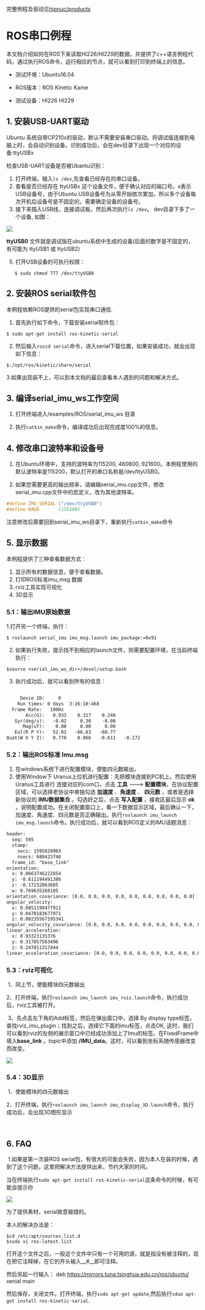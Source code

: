 完整例程及驱动见[hipnuc/products](https://github.com/hipnuc/products)

# ROS串口例程

本文档介绍如何在ROS下来读取HI226/HI229的数据，并提供了c++语言例程代码，通过执行ROS命令，运行相应的节点，就可以看到打印到终端上的信息。

* 测试环境：Ubuntu16.04   

* ROS版本：ROS Kinetic Kame

* 测试设备：HI226 HI229

## 1. 安装USB-UART驱动

Ubuntu 系统自带CP210x的驱动，默认不需要安装串口驱动。将调试版连接到电脑上时，会自动识别设备。识别成功后，会在dev目录下出现一个对应的设备:ttyUSBx

检查USB-UART设备是否被Ubantu识别：

1. 打开终端，输入`ls /dev`,先查看已经存在的串口设备。
2. 查看是否已经存在  ttyUSBx 这个设备文件，便于确认对应的端口号。x表示USB设备号，由于Ubuntu USB设备号为从零开始依次累加，所以多个设备每次开机后设备号是不固定的，需要确定设备的设备号。
4. 接下来插入USB线，连接调试板，然后再次执行`ls /dev`。 dev目录下多了一个设备, 如图：

![](./img/2.png)

**ttyUSB0** 文件就是调试版在ubuntu系统中生成的设备(后面的数字是不固定的，有可能为 ttyUSB1  或 ttyUSB2)

5. 打开USB设备的可执行权限：
```shell
   $ sudo chmod 777 /dev/ttyUSB0
```
## 2. 安装ROS serial软件包

本例程依赖ROS提供的serial包实现串口通信.

1. 首先执行如下命令，下载安装serial软件包：

```shell
$ sudo apt-get install ros-kinetic-serial
```

2. 然后输入`roscd serial`命令，进入serial下载位置，如果安装成功，就会出现如下信息：

```shell
$:/opt/ros/kinetic/share/serial
```

​	3.如果出现装不上，可以到本文档的最后查看本人遇到的问题和解决方式。

## 3. 编译serial_imu_ws工作空间

1. 打开终端进入/examples/ROS/serial_imu_ws 目录

2. 执行`catkin_make`命令，编译成功后出现完成度100%的信息。

## 4. 修改串口波特率和设备号

1. 在Ubuntu环境中，支持的波特率为115200, 460800, 921600。本例程使用的默认波特率是115200，默认打开的串口名称是/dev/ttyUSB0。	

2. 如果您需要更高的输出频率，请编辑serial_imu.cpp文件，修改serial_imu.cpp文件中的宏定义，改为其他波特率。	
```c
#define IMU_SERIAL ("/dev/ttyUSB0")
#define BAUD       (115200)
```

注意修改后需要回到serial_imu_ws目录下，重新执行`catkin_make`命令

## 5. 显示数据
本例程提供了三种查看数据方式：

1. 显示所有的数据信息，便于查看数据。
2. 打印ROS标准imu_msg 数据
3. rviz工具实现可视化
4. 3D显示

### 	5.1：输出IMU原始数据

1.打开另一个终端，执行：

```shell
$ roslaunch serial_imu imu_msg.launch imu_package:=0x91
```
2. 如果执行失败，提示找不到相应的launch文件，则需要配置环境，在当前终端执行：

```shell
$source <serial_imu_ws_dir>/devel/setup.bash
```

3. 执行成功后，就可以看到所有的信息：

```txt

     Devie ID:     0
    Run times: 0 days  3:26:10:468
  Frame Rate:   100Hz
       Acc(G):   0.933    0.317    0.248
   Gyr(deg/s):   -0.02     0.30    -0.00
      Mag(uT):    0.00     0.00     0.00
   Eul(R P Y):   52.01   -66.63   -60.77
Quat(W X Y Z):   0.770    0.066   -0.611   -0.172

```



### 	5.2：输出ROS标准 Imu.msg

1. 在windows系统下进行配置模块，使能四元数输出。
2. 使用Window下 Uranus上位机进行配置：先把模块连接到PC机上。然后使用Uranus工具进行 连接对应的com口，点击 __工具__  --->  __配置模块__，在协议配置区域，可以选择老协议中单独勾选 __加速度__ 、__角速度__ 、 __四元数__ ，或者是选择新协议的 __IMU数据集合__ 。勾选好之后，点击 __写入配置__ ，接收区最后显示 __ok__ ，说明配置成功。在关闭配置窗口上，看一下数据显示区域，最后确认一下，加速度、角速度、四元数是否正确输出。执行`roslaunch imu_launch imu_msg.launch`命令。执行成功后，就可以看到ROS定义的IMU话题消息：
```txt
header: 
  seq: 595
  stamp: 
    secs: 1595829903
    nsecs: 680423746
  frame_id: "base_link"
orientation: 
  x: 0.0663746222854
  y: -0.611194491386
  z: -0.17232863605
  w: 0.769635260105
orientation_covariance: [0.0, 0.0, 0.0, 0.0, 0.0, 0.0, 0.0, 0.0, 0.0]
angular_velocity: 
  x: 0.0851199477911
  y: 0.0470183677971
  z: 0.00235567195341
angular_velocity_covariance: [0.0, 0.0, 0.0, 0.0, 0.0, 0.0, 0.0, 0.0, 0.0]
linear_acceleration: 
  x: 0.93323135376
  y: 0.317857563496
  z: 0.247811317444
linear_acceleration_covariance: [0.0, 0.0, 0.0, 0.0, 0.0, 0.0, 0.0, 0.0, 0.0]

```

### 	5.3：rviz可视化

​	1、同上节，使能模块四元数输出

​	2、打开终端，执行`roslaunch imu_launch imu_rviz.launch`命令，执行成功后，rviz工具被打开。

​	3、先点击左下角的Add标签，然后在弹出窗口中，选择 By display type标签，查找rviz_imu_plugin；找到之后，选择它下面的imu标签，点击OK, 这时，我们可以看到rviz的左侧的展示窗口中已经成功添加上了Imu的标签。在FixedFrame中填入**base_link** 。topic中添加 **/IMU_data**。这时，可以看到坐标系随传感器改变而改变。



![](./img/4.png)

### 5.4：3D显示

​	1、使能模块的四元数输出

​	2、打开终端，执行`roslaunch imu_launch imu_display_3D.launch`命令，执行成功后，会出现3D图形显示

​	

## 6. FAQ

​	1.如果是第一次装ROS serial包，有很大的可能会失败，因为本人在装的时候，遇到了这个问题，这里把解决方法提供出来，节约大家的时间。

当在终端执行`sudo apt-get install ros-kinetic-serial`这条命令的时候，有可能会提示你

![](./img/5.png)

为了提供素材，serial故意输错的。

本人的解决办法是：

```shell
$cd /etc/apt/sources.list.d
$sudo vi ros-latest.list
```

打开这个文件之后，一般这个文件中只有一个可用的源，就是指没有被注释的，现在把它注释掉，在它的开头输入__#__即可注释。

然后另起一行输入： deb https://mirrors.tuna.tsinghua.edu.cn/ros/ubuntu/ xenial main

然后保存，关闭文件。打开终端，执行`sudo apt-get update`,然后执行`sduo apt-get install ros-kinetic-serial`.
